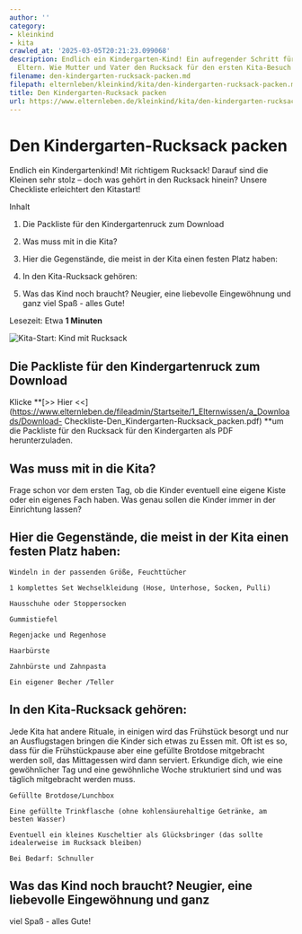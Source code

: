 ```yaml
---
author: ''
category:
- kleinkind
- kita
crawled_at: '2025-03-05T20:21:23.099068'
description: Endlich ein Kindergarten-Kind! Ein aufregender Schritt für Kinder und
  Eltern. Wie Mutter und Vater den Rucksack für den ersten Kita-Besuch packen sollten.
filename: den-kindergarten-rucksack-packen.md
filepath: elternleben/kleinkind/kita/den-kindergarten-rucksack-packen.md
title: Den Kindergarten-Rucksack packen
url: https://www.elternleben.de/kleinkind/kita/den-kindergarten-rucksack-packen/
---
```


#  Den Kindergarten-Rucksack packen

Endlich ein Kindergartenkind! Mit richtigem Rucksack! Darauf sind die Kleinen
sehr stolz – doch was gehört in den Rucksack hinein? Unsere Checkliste
erleichtert den Kitastart!

Inhalt

1. Die Packliste für den Kindergartenruck zum Download

2. Was muss mit in die Kita?

3. Hier die Gegenstände, die meist in der Kita einen festen Platz haben:

4. In den Kita-Rucksack gehören:

5. Was das Kind noch braucht? Neugier, eine liebevolle Eingewöhnung und ganz viel Spaß - alles Gute!

Lesezeit: Etwa **1 Minuten**

![Kita-Start: Kind mit Rucksack
](/fileadmin/_processed_/6/8/csm_Checkliste_Kita_Start_Checkliste_Rucksack__8617a38f2e.jpg)

##  Die Packliste für den Kindergartenruck zum Download

Klicke **[>> Hier
<<](https://www.elternleben.de/fileadmin/Startseite/1_Elternwissen/a_Downloads/Download-
Checkliste-Den_Kindergarten-Rucksack_packen.pdf) **um die Packliste für den
Rucksack für den Kindergarten als PDF herunterzuladen.

##  Was muss mit in die Kita?

Frage schon vor dem ersten Tag, ob die Kinder eventuell eine eigene Kiste oder
ein eigenes Fach haben. Was genau sollen die Kinder immer in der Einrichtung
lassen?

## Hier die Gegenstände, die meist in der Kita einen festen Platz haben:

    Windeln in der passenden Größe, Feuchttücher 

    1 komplettes Set Wechselkleidung (Hose, Unterhose, Socken, Pulli) 

    Hausschuhe oder Stoppersocken 

    Gummistiefel 

    Regenjacke und Regenhose 

    Haarbürste 

    Zahnbürste und Zahnpasta 

    Ein eigener Becher /Teller

## In den Kita-Rucksack gehören:

Jede Kita hat andere Rituale, in einigen wird das Frühstück besorgt und nur an
Ausflugstagen bringen die Kinder sich etwas zu Essen mit. Oft ist es so, dass
für die Frühstückpause aber eine gefüllte Brotdose mitgebracht werden soll,
das Mittagessen wird dann serviert. Erkundige dich, wie eine gewöhnlicher Tag
und eine gewöhnliche Woche strukturiert sind und was täglich mitgebracht
werden muss.

    Gefüllte Brotdose/Lunchbox 

    Eine gefüllte Trinkflasche (ohne kohlensäurehaltige Getränke, am besten Wasser) 

    Eventuell ein kleines Kuscheltier als Glücksbringer (das sollte idealerweise im Rucksack bleiben) 

    Bei Bedarf: Schnuller

##  Was das Kind noch braucht? Neugier, eine liebevolle Eingewöhnung und ganz
viel Spaß - alles Gute!

